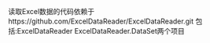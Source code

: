 读取Excel数据的代码依赖于https://github.com/ExcelDataReader/ExcelDataReader.git
	包括:ExcelDataReader ExcelDataReader.DataSet两个项目